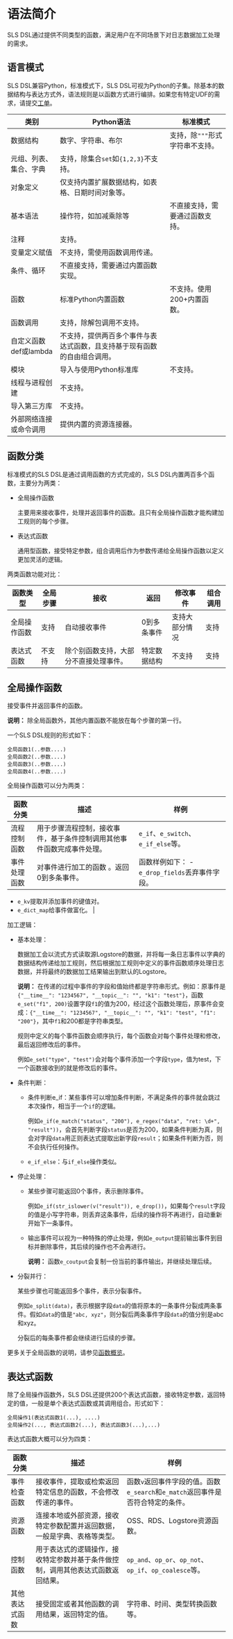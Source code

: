 # 语法简介

SLS DSL通过提供不同类型的函数，满足用户在不同场景下对日志数据加工处理的需求。

## 语言模式

SLS DSL兼容Python，标准模式下，SLS DSL可视为Python的子集。除基本的数据结构与表达方式外，语法规则是以函数方式进行编排。如果您有特定UDF的需求，请提交[工单](https://selfservice.console.aliyun.com/ticket/category/sls/today)。

|类别|Python语法|标准模式|
|--|--------|----|
|数据结构|数字、字符串、布尔|支持，除`"""`形式字符串不支持。|
|元组、列表、集合、字典|支持，除集合`set`如`{1,2,3}`不支持。|
|对象定义|仅支持内置扩展数据结构，如表格、日期时间对象等。|
|基本语法|操作符，如加减乘除等|不直接支持，需要通过函数支持。|
|注释|支持。|
|变量定义赋值|不支持，需使用函数调用传递。|
|条件、循环|不直接支持，需要通过内置函数实现。|
|函数|标准Python内置函数|不支持。使用200+内置函数。|
|函数调用|支持，除解包调用不支持。|
|自定义函数def或lambda|不支持，提供两百多个事件与表达式函数，且支持基于现有函数的自由组合调用。|
|模块|导入与使用Python标准库|不支持。|
|线程与进程创建|不支持。|
|导入第三方库|不支持。|
|外部网络连接或命令调用|提供内置的资源连接器。|

## 函数分类

标准模式的SLS DSL是通过调用函数的方式完成的，SLS DSL内置两百多个函数，主要分为两类：

-   全局操作函数

    主要用来接收事件，处理并返回事件的函数。且只有全局操作函数才能构建加工规则的每个步骤。

-   表达式函数

    通用型函数，接受特定参数，组合调用后作为参数传递给全局操作函数以定义更加灵活的逻辑。


两类函数功能对比：

|函数类型|全局步骤|接收|返回|修改事件|组合调用|
|----|----|--|--|----|----|
|全局操作函数|支持|自动接收事件|0到多条事件|支持大部分情况|支持|
|表达式函数|不支持|除个别函数支持，大部分不直接处理事件。|特定数据结构|不支持|支持|

## 全局操作函数

接受事件并返回事件的函数。

**说明：** 除全局函数外，其他内置函数不能放在每个步骤的第一行。

一个SLS DSL规则的形式如下：

```
全局函数1(..参数....)
全局函数2(..参数....)
全局函数3(..参数....)
全局函数4(..参数....)
```

全局操作函数可以分为两类：

|函数分类|描述|样例|
|----|--|--|
|流程控制函数|用于步骤流程控制，接收事件，基于条件控制调用其他事件函数完成事件处理。|`e_if`、`e_switch`、`e_if_else`等。|
|事件处理函数|对事件进行加工的函数 。返回0到多条事件。|函数样例如下： -   `e_drop_fields`丢弃事件字段。
-   `e_kv`提取并添加事件的键值对。
-   `e_dict_map`给事件做富化。 |

加工逻辑：

-   基本处理：

    数据加工会以流式方式读取源Logstore的数据，并将每一条日志事件以字典的数据结构传递给加工规则，然后根据加工规则中定义的事件函数顺序处理日志数据，并将最终的数据加工结果输出到默认的Logstore。

    **说明：** 在传递的过程中事件的字段和值始终都是字符串形式。例如：原事件是`{"__time__": "1234567", "__topic__": "", "k1": "test"}`，函数`e_set("f1", 200)`设置字段`f1`的值为200，经过这个函数处理后，原事件会变成：`{"__time__": "1234567", "__topic__": "", "k1": "test", "f1": "200"}`，其中`f1`和200都是字符串类型。

    规则中定义的每个事件函数会顺序执行，每个函数会对每个事件处理和修改，最后返回修改后的事件。

    例如`e_set("type", "test")`会对每个事件添加一个字段`type`，值为test，下一个函数接收到的就是修改后的事件。

-   条件判断：
    -   条件判断e\_if：某些事件可以增加条件判断，不满足条件的事件就会跳过本次操作，相当于一个`if`的逻辑。

        例如`e_if(e_match("status", "200"), e_regex("data", "ret: \d+", "result"))`，会首先判断字段`status`是否为200，如果条件判断为真，则会对字段`data`用正则表达式提取出新字段`result`；如果条件判断为否，则不会执行任何操作。

    -   `e_if_else`：与`if_else`操作类似。
-   停止处理：
    -   某些步骤可能返回0个事件，表示删除事件。

        例如`e_if(str_islower(v("result")), e_drop())`，如果每个`result`字段的值是小写字符串，则丢弃这条事件，后续的操作将不再进行，自动重新开始下一条事件。

    -   输出事件可以视为一种特殊的停止处理，例如`e_output`提前输出事件到目标并删除事件，其后续的操作也不会再进行。

        **说明：** 函数`e_coutput`会复制一份当前的事件输出，并继续处理后续。

-   分裂并行：

    某些步骤也可能返回多个事件，表示分裂事件。

    例如`e_split(data)`，表示根据字段`data`的值将原本的一条事件分裂成两条事件。假如`data`的值是`"abc, xyz"`，则分裂后两条事件字段`data`的值分别是abc和xyz。

    分裂后的每条事件都会继续进行后续的步骤。


更多关于全局函数的说明，请参见[函数概览](/cn.zh-CN/数据加工/数据加工语法/全局操作函数/函数概览.md)。

## 表达式函数

除了全局操作函数外，SLS DSL还提供200个表达式函数，接收特定参数，返回特定的值，一般是单个表达式函数或其调用组合。形式如下：

```
全局操作1(表达式函数1(...), ....)
全局操作2(..., 表达式函数2(...), 表达式函数3(...),...)
```

表达式函数大概可以分为四类：

|函数分类|描述|样例|
|----|--|--|
|事件检查函数|接收事件，提取或检索返回特定信息的函数，不会修改传递的事件。|函数`v`返回事件字段的值。函数`e_search`和`e_match`返回事件是否符合特定的条件。|
|资源函数|连接本地或外部资源，接收特定参数配置并返回数据，一般是字典、表格等类型。|OSS、RDS、Logstore资源函数。|
|控制函数|用于表达式的逻辑操作，接收特定参数并基于条件做控制，调用其他表达式函数返回结果。|`op_and`、`op_or`、`op_not`、`op_if`、`op_coalesce`等。|
|其他表达式函数|接受固定或者其他函数的调用结果，返回特定的值。|字符串、时间、类型转换函数等。|

